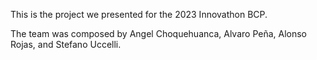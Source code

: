 This is the project we presented for the 2023 Innovathon BCP.

The team was composed by Angel Choquehuanca, Alvaro Peña, Alonso Rojas, and Stefano Uccelli.
